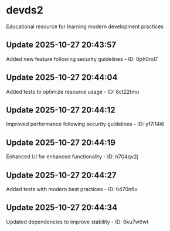 # devds2
Educational resource for learning modern development practices

## Update 2025-10-27 20:43:57
Added new feature following security guidelines - ID: 0ph0rol7


## Update 2025-10-27 20:44:04
Added tests to optimize resource usage - ID: 8ct22tmu


## Update 2025-10-27 20:44:12
Improved performance following security guidelines - ID: yf7l14i6


## Update 2025-10-27 20:44:19
Enhanced UI for enhanced functionality - ID: h704qv2j


## Update 2025-10-27 20:44:27
Added tests with modern best practices - ID: ti470n6v


## Update 2025-10-27 20:44:34
Updated dependencies to improve stability - ID: 6ku7w6wt

